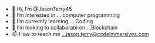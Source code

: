 - 👋 Hi, I’m @JasonTerry45
- 👀 I’m interested in ... computer programming
- 🌱 I’m currently learning ... Coding
- 💞️ I’m looking to collaborate on ...Blockchain
- 📫 How to reach me ...jason.terry@codeimmersives.com

<!---
JasonTerry45/JasonTerry45 is a ✨ special ✨ repository because its `README.md` (this file) appears on your GitHub profile.
You can click the Preview link to take a look at your changes.
--->
